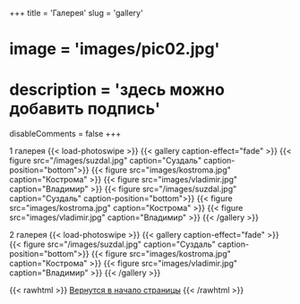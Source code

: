 +++
title = 'Галерея'
slug = 'gallery'
# image = 'images/pic02.jpg'
# description = 'здесь можно добавить подпись'
disableComments = false
+++

1 галерея
{{< load-photoswipe >}}
{{< gallery caption-effect="fade" >}}
  {{< figure src="/images/suzdal.jpg" caption="Суздаль" caption-position="bottom">}}
  {{< figure src="images/kostroma.jpg" caption="Кострома" >}}
  {{< figure src="images/vladimir.jpg" caption="Владимир" >}}
  {{< figure src="/images/suzdal.jpg" caption="Суздаль" caption-position="bottom">}}
  {{< figure src="images/kostroma.jpg" caption="Кострома" >}}
  {{< figure src="images/vladimir.jpg" caption="Владимир" >}}
{{< /gallery >}}

2 галерея
{{< load-photoswipe >}}
{{< gallery caption-effect="fade" >}}
  {{< figure src="/images/suzdal.jpg" caption="Суздаль" caption-position="bottom">}}
  {{< figure src="images/kostroma.jpg" caption="Кострома" >}}
  {{< figure src="images/vladimir.jpg" caption="Владимир" >}}
{{< /gallery >}}


{{< rawhtml >}}
<a href="#">Вернутся в начало страницы</a>
{{< /rawhtml >}}

